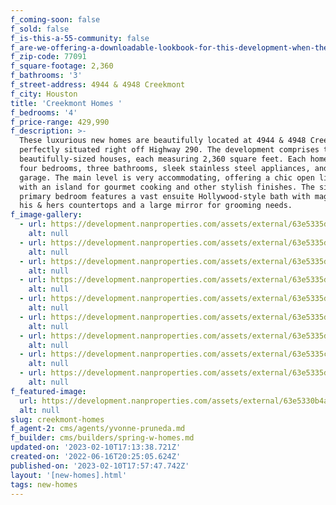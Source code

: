 ```yaml
---
f_coming-soon: false
f_sold: false
f_is-this-a-55-community: false
f_are-we-offering-a-downloadable-lookbook-for-this-development-when-they-submit-their-contact-info: false
f_zip-code: 77091
f_square-footage: 2,360
f_bathrooms: '3'
f_street-address: 4944 & 4948 Creekmont
f_city: Houston
title: 'Creekmont Homes '
f_bedrooms: '4'
f_price-range: 429,990
f_description: >-
  These luxurious new homes are beautifully located at 4944 & 4948 Creekmont dr,
  perfectly situated right off Highway 290. The development comprises two
  beautifully-sized houses, each measuring 2,360 square feet. Each home boasts
  four bedrooms, three bathrooms, sleek stainless steel appliances, and a 2-car
  garage. The main level is very accommodating, offering a chic open living area
  with an island for gourmet cooking and other stylish finishes. The sizable
  primary bedroom features a vast ensuite Hollywood-style bath with magnificent
  his & hers countertops and a large mirror for grooming needs.
f_image-gallery:
  - url: https://development.nanproperties.com/assets/external/63e5335dc4c55f3324553acd_img_426.jpg
    alt: null
  - url: https://development.nanproperties.com/assets/external/63e5335d99b3ac4f73dc0d2f_img_427.jpg
    alt: null
  - url: https://development.nanproperties.com/assets/external/63e5335d2b7df712a3408eba_img_428.jpg
    alt: null
  - url: https://development.nanproperties.com/assets/external/63e5335d4b48f9d23c297b84_rmm_2734-hdr.jpg
    alt: null
  - url: https://development.nanproperties.com/assets/external/63e5335d43efaa11296cf523_rmm_2737-hdr.jpg
    alt: null
  - url: https://development.nanproperties.com/assets/external/63e5335d43efaa7f4c6cf524_rmm_2743-hdr.jpg
    alt: null
  - url: https://development.nanproperties.com/assets/external/63e5335d5ae738e8e7b7ff8c_rmm_2755-hdr.jpg
    alt: null
  - url: https://development.nanproperties.com/assets/external/63e5335cdf4c85412cfb52cd_rmm_2794-hdr.jpg
    alt: null
  - url: https://development.nanproperties.com/assets/external/63e5335d4a86b779380ae2af_rmm_2821-hdr.jpg
    alt: null
f_featured-image:
  url: https://development.nanproperties.com/assets/external/63e5330b4a86b7b3d70ae16d_img_408.jpg
  alt: null
slug: creekmont-homes
f_agent-2: cms/agents/yvonne-pruneda.md
f_builder: cms/builders/spring-w-homes.md
updated-on: '2023-02-10T17:13:38.721Z'
created-on: '2022-06-16T20:25:05.624Z'
published-on: '2023-02-10T17:57:47.742Z'
layout: '[new-homes].html'
tags: new-homes
---
```



